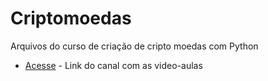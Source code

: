 # Criptomoedas
Arquivos do curso de criação de cripto moedas com Python
* [Acesse](https://www.youtube.com/channel/UCWqalkoDtEujnbtAX8IyILA) - Link do canal com as video-aulas

